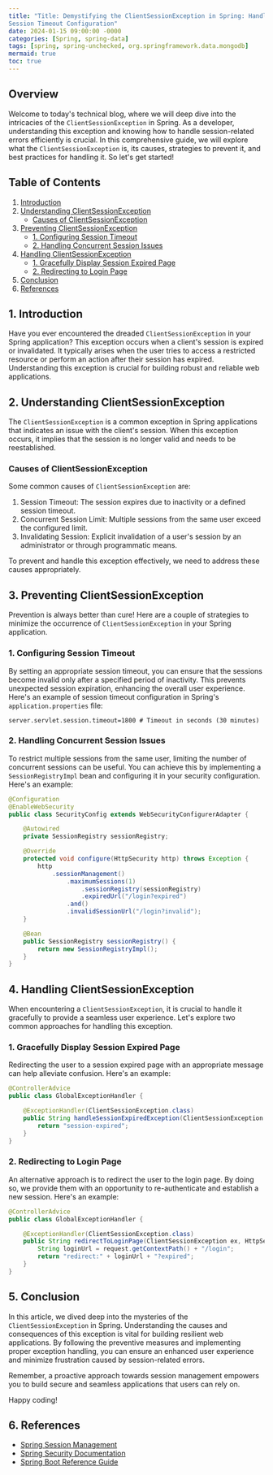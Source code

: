 ```yaml
---
title: "Title: Demystifying the ClientSessionException in Spring: Handle Session Related Errors with Ease
Session Timeout Configuration"
date: 2024-01-15 09:00:00 -0000
categories: [Spring, spring-data]
tags: [spring, spring-unchecked, org.springframework.data.mongodb]
mermaid: true
toc: true
---
```



## Overview

Welcome to today's technical blog, where we will deep dive into the intricacies of the `ClientSessionException` in Spring. As a developer, understanding this exception and knowing how to handle session-related errors efficiently is crucial. In this comprehensive guide, we will explore what the `ClientSessionException` is, its causes, strategies to prevent it, and best practices for handling it. So let's get started!

## Table of Contents
1. [Introduction](#introduction)
2. [Understanding ClientSessionException](#understanding-clientsessionexception)
    - [Causes of ClientSessionException](#causes-of-clientsessionexception)
3. [Preventing ClientSessionException](#preventing-clientsessionexception)
    - [1. Configuring Session Timeout](#configuring-session-timeout)
    - [2. Handling Concurrent Session Issues](#handling-concurrent-session-issues)
4. [Handling ClientSessionException](#handling-clientsessionexception)
    - [1. Gracefully Display Session Expired Page](#gracefully-display-session-expired-page)
    - [2. Redirecting to Login Page](#redirecting-to-login-page)
5. [Conclusion](#conclusion)
6. [References](#references)

## 1. Introduction <a name="introduction"></a>

Have you ever encountered the dreaded `ClientSessionException` in your Spring application? This exception occurs when a client's session is expired or invalidated. It typically arises when the user tries to access a restricted resource or perform an action after their session has expired. Understanding this exception is crucial for building robust and reliable web applications.

## 2. Understanding ClientSessionException <a name="understanding-clientsessionexception"></a>

The `ClientSessionException` is a common exception in Spring applications that indicates an issue with the client's session. When this exception occurs, it implies that the session is no longer valid and needs to be reestablished.

### Causes of ClientSessionException <a name="causes-of-clientsessionexception"></a>

Some common causes of `ClientSessionException` are:

1. Session Timeout: The session expires due to inactivity or a defined session timeout.
2. Concurrent Session Limit: Multiple sessions from the same user exceed the configured limit.
3. Invalidating Session: Explicit invalidation of a user's session by an administrator or through programmatic means.

To prevent and handle this exception effectively, we need to address these causes appropriately.

## 3. Preventing ClientSessionException <a name="preventing-clientsessionexception"></a>

Prevention is always better than cure! Here are a couple of strategies to minimize the occurrence of `ClientSessionException` in your Spring application.

### 1. Configuring Session Timeout <a name="configuring-session-timeout"></a>

By setting an appropriate session timeout, you can ensure that the sessions become invalid only after a specified period of inactivity. This prevents unexpected session expiration, enhancing the overall user experience. Here's an example of session timeout configuration in Spring's `application.properties` file:

```properties
server.servlet.session.timeout=1800 # Timeout in seconds (30 minutes)
```

### 2. Handling Concurrent Session Issues <a name="handling-concurrent-session-issues"></a>

To restrict multiple sessions from the same user, limiting the number of concurrent sessions can be useful. You can achieve this by implementing a `SessionRegistryImpl` bean and configuring it in your security configuration. Here's an example:

```java
@Configuration
@EnableWebSecurity
public class SecurityConfig extends WebSecurityConfigurerAdapter {

    @Autowired
    private SessionRegistry sessionRegistry;

    @Override
    protected void configure(HttpSecurity http) throws Exception {
        http
            .sessionManagement()
                .maximumSessions(1)
                    .sessionRegistry(sessionRegistry)
                    .expiredUrl("/login?expired")
                .and()
                .invalidSessionUrl("/login?invalid");
    }

    @Bean
    public SessionRegistry sessionRegistry() {
        return new SessionRegistryImpl();
    }
}
```

## 4. Handling ClientSessionException <a name="handling-clientsessionexception"></a>

When encountering a `ClientSessionException`, it is crucial to handle it gracefully to provide a seamless user experience. Let's explore two common approaches for handling this exception.

### 1. Gracefully Display Session Expired Page <a name="gracefully-display-session-expired-page"></a>

Redirecting the user to a session expired page with an appropriate message can help alleviate confusion. Here's an example:

```java
@ControllerAdvice
public class GlobalExceptionHandler {

    @ExceptionHandler(ClientSessionException.class)
    public String handleSessionExpiredException(ClientSessionException ex) {
        return "session-expired";
    }
}
```

### 2. Redirecting to Login Page <a name="redirecting-to-login-page"></a>

An alternative approach is to redirect the user to the login page. By doing so, we provide them with an opportunity to re-authenticate and establish a new session. Here's an example:

```java
@ControllerAdvice
public class GlobalExceptionHandler {

    @ExceptionHandler(ClientSessionException.class)
    public String redirectToLoginPage(ClientSessionException ex, HttpServletRequest request) {
        String loginUrl = request.getContextPath() + "/login";
        return "redirect:" + loginUrl + "?expired";
    }
}
```

## 5. Conclusion <a name="conclusion"></a>

In this article, we dived deep into the mysteries of the `ClientSessionException` in Spring. Understanding the causes and consequences of this exception is vital for building resilient web applications. By following the preventive measures and implementing proper exception handling, you can ensure an enhanced user experience and minimize frustration caused by session-related errors.

Remember, a proactive approach towards session management empowers you to build secure and seamless applications that users can rely on.

Happy coding!

## 6. References <a name="references"></a>

- [Spring Session Management](https://docs.spring.io/spring-session/docs/current/reference/html5)
- [Spring Security Documentation](https://docs.spring.io/spring-security/site/docs/current/reference/html5)
- [Spring Boot Reference Guide](https://docs.spring.io/spring-boot/docs/current/reference/html5)